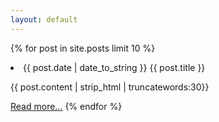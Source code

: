 ```yaml
---
layout: default
---
```


{% for post in site.posts limit 10 %}
<li>
    {{ post.date | date_to_string }}
    <b">{{ post.title }}</b>
</li>
<p>{{ post.content | strip_html | truncatewords:30}}</p>
<a href="{{ post.url }}">Read more...</a>
{% endfor %}
